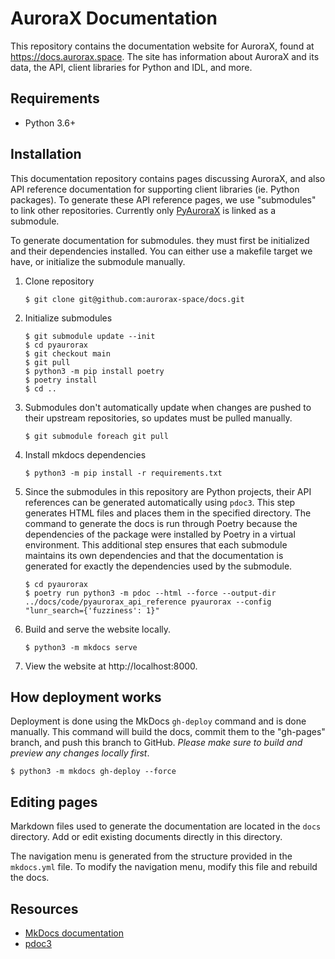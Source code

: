 # AuroraX Documentation

This repository contains the documentation website for AuroraX, found at https://docs.aurorax.space. The site has information about AuroraX and its data, the API, client libraries for Python and IDL, and more.

## Requirements

- Python 3.6+

## Installation

This documentation repository contains pages discussing AuroraX, and also API reference documentation for supporting client libraries (ie. Python packages). To generate these API reference pages, we use "submodules" to link other repositories. Currently only [PyAuroraX](https://github.com/aurorax-space/pyaurorax) is linked as a submodule.

To generate documentation for submodules. they must first be initialized and their dependencies installed. You can either use a makefile target we have, or initialize the submodule manually.

1. Clone repository

    ```
    $ git clone git@github.com:aurorax-space/docs.git
    ```

2. Initialize submodules

    ```
    $ git submodule update --init
    $ cd pyaurorax
    $ git checkout main
    $ git pull
    $ python3 -m pip install poetry
    $ poetry install
    $ cd ..
    ```

3. Submodules don't automatically update when changes are pushed to their upstream repositories, so updates must be pulled manually.

    ```
    $ git submodule foreach git pull
    ```

4. Install mkdocs dependencies

    ```
    $ python3 -m pip install -r requirements.txt
    ```

5. Since the submodules in this repository are Python projects, their API references can be generated automatically using ```pdoc3```. This step generates HTML files and places them in the specified directory. The command to generate the docs is run through Poetry because the dependencies of the package were installed by Poetry in a virtual environment. This additional step ensures that each submodule maintains its own dependencies and that the documentation is generated for exactly the dependencies used by the submodule.

    ```
    $ cd pyaurorax
    $ poetry run python3 -m pdoc --html --force --output-dir ../docs/code/pyaurorax_api_reference pyaurorax --config "lunr_search={'fuzziness': 1}"
    ```

6. Build and serve the website locally.

    ```
    $ python3 -m mkdocs serve
    ```

7. View the website at http://localhost:8000.

## How deployment works

Deployment is done using the MkDocs ```gh-deploy``` command and is done manually. This command will build the docs, commit them to the "gh-pages" branch, and push this branch to GitHub. _Please make sure to build and preview any changes locally first_.

```
$ python3 -m mkdocs gh-deploy --force
```

## Editing pages

Markdown files used to generate the documentation are located in the ```docs``` directory. Add or edit existing documents directly in this directory.

The navigation menu is generated from the structure provided in the ```mkdocs.yml``` file. To modify the navigation menu, modify this file and rebuild the docs.

## Resources

- [MkDocs documentation](https://www.mkdocs.org/)
- [pdoc3](https://pdoc3.github.io/pdoc/doc/pdoc/)
